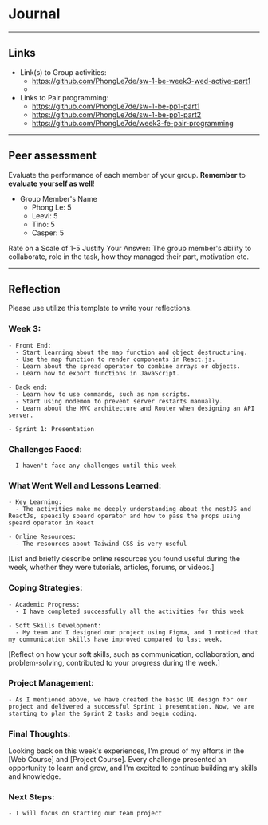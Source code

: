 # Journal

----
## Links
- Link(s) to Group activities: 
  - https://github.com/PhongLe7de/sw-1-be-week3-wed-active-part1
  - 
- Links to Pair programming: 
  - https://github.com/PhongLe7de/sw-1-be-pp1-part1
  - https://github.com/PhongLe7de/sw-1-be-pp1-part2
  - https://github.com/PhongLe7de/week3-fe-pair-programming

----
## Peer assessment

Evaluate the performance of each member of your group. **Remember** to **evaluate yourself as well**!

- Group Member's Name
  - Phong Le: 5
  - Leevi: 5
  - Tino: 5
  - Casper: 5

Rate on a Scale of 1-5
Justify Your Answer: The group member's ability to collaborate, role in the task, how they managed their part, motivation etc.

----

## Reflection

Please use utilize this template to write your reflections.
 ### Week 3:
    - Front End: 
      - Start learning about the map function and object destructuring.
      - Use the map function to render components in React.js.
      - Learn about the spread operator to combine arrays or objects.
      - Learn how to export functions in JavaScript.

    - Back end:
      - Learn how to use commands, such as npm scripts.
      - Start using nodemon to prevent server restarts manually.
      - Learn about the MVC architecture and Router when designing an API server.
    
    - Sprint 1: Presentation
### Challenges Faced:  
    - I haven't face any challenges until this week 

### What Went Well and Lessons Learned:
    - Key Learning:
      - The activities make me deeply understanding about the nestJS and ReactJs, speacily speard operator and how to pass the props using speard operator in React
    
    - Online Resources:
      - The resources about Taiwind CSS is very useful 

[List and briefly describe online resources you found useful during the week, whether they were tutorials, articles, forums, or videos.]

### Coping Strategies:


    - Academic Progress:
      - I have completed successfully all the activities for this week

    - Soft Skills Development:
      - My team and I designed our project using Figma, and I noticed that my communication skills have improved compared to last week.

[Reflect on how your soft skills, such as communication, collaboration, and problem-solving, contributed to your progress during the week.]
    

### Project Management:

    - As I mentioned above, we have created the basic UI design for our project and delivered a successful Sprint 1 presentation. Now, we are starting to plan the Sprint 2 tasks and begin coding.

### Final Thoughts:

Looking back on this week's experiences, I'm proud of my efforts in the [Web Course] and [Project Course]. Every challenge presented an opportunity to learn and grow, and I'm excited to continue building my skills and knowledge.

### Next Steps:
    - I will focus on starting our team project


<!-- Links -->
[criticism and constructive feedback]:https://cvdl.ben.edu/blog/why-is-everyone-talking-about-feedback/







